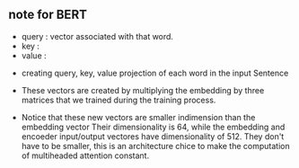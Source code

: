 ## note for BERT
- query : vector associated with that word.
- key :
- value :

+ creating query, key, value projection of each word in the input Sentence

+ These vectors are created by multiplying the embedding by three matrices that we trained during the training process.

+ Notice that these new vectors are smaller indimension than the embedding vector Their dimensionality is 64, while the embedding and encoeder input/output vectores have dimensionality of 512. They don't have to be smaller, this is an architecture chice to make the computation of multiheaded attention constant.
